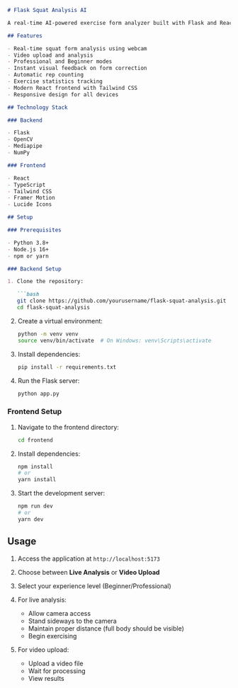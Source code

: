 ````markdown
# Flask Squat Analysis AI

A real-time AI-powered exercise form analyzer built with Flask and React. This application uses computer vision to analyze squat form and provide instant feedback to help users improve their technique.

## Features

- Real-time squat form analysis using webcam  
- Video upload and analysis  
- Professional and Beginner modes  
- Instant visual feedback on form correction  
- Automatic rep counting  
- Exercise statistics tracking  
- Modern React frontend with Tailwind CSS  
- Responsive design for all devices  

## Technology Stack

### Backend

- Flask  
- OpenCV  
- Mediapipe  
- NumPy  

### Frontend

- React  
- TypeScript  
- Tailwind CSS  
- Framer Motion  
- Lucide Icons  

## Setup

### Prerequisites

- Python 3.8+  
- Node.js 16+  
- npm or yarn  

### Backend Setup

1. Clone the repository:

   ```bash
   git clone https://github.com/yourusername/flask-squat-analysis.git
   cd flask-squat-analysis
````

2. Create a virtual environment:

   ```bash
   python -m venv venv
   source venv/bin/activate  # On Windows: venv\Scripts\activate
   ```

3. Install dependencies:

   ```bash
   pip install -r requirements.txt
   ```

4. Run the Flask server:

   ```bash
   python app.py
   ```

### Frontend Setup

1. Navigate to the frontend directory:

   ```bash
   cd frontend
   ```

2. Install dependencies:

   ```bash
   npm install
   # or
   yarn install
   ```

3. Start the development server:

   ```bash
   npm run dev
   # or
   yarn dev
   ```

## Usage

1. Access the application at `http://localhost:5173`
2. Choose between **Live Analysis** or **Video Upload**
3. Select your experience level (Beginner/Professional)
4. For live analysis:

   * Allow camera access
   * Stand sideways to the camera
   * Maintain proper distance (full body should be visible)
   * Begin exercising
5. For video upload:

   * Upload a video file
   * Wait for processing
   * View results

```

